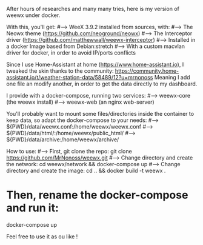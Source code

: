 After hours of researches and many many tries, here is my version of weewx under docker.

With this, you'll get:
#--> WeeX 3.9.2 installed from sources, with:
#--> The Neowx theme (https://github.com/neoground/neowx)
#--> The Interceptor driver (https://github.com/matthewwall/weewx-interceptor)
#--> Installed in a docker Image based from Debian:stretch
#--> With a custom macvlan driver for docker, in order to avoid IP/ports conflicts

Since I use Home-Assistant at home (https://www.home-assistant.io), I tweaked the skin thanks to the community:
https://community.home-assistant.io/t/weather-station-data/58489/12?u=mrnonoss
Meaning I add one file an modify another, in order to get the data directly to my dashboard.

I provide with a docker-compose, running two services:
#--> weewx-core (the weewx install)
#--> weewx-web (an nginx web-server)

You'll probably want to mount some files/directories inside the container to keep data, so adapt the docker-compose to your needs:
#--> ${PWD}/data/weewx.conf:/home/weewx/weewx.conf
#--> ${PWD}/data/html/:/home/weewx/public_html/
#--> ${PWD}/data/archive:/home/weewx/archive/

How to use:
#--> First, git clone the repo:
git clone https://github.com/MrNonoss/weewx.git
#--> Change directory and create the network:
cd weewx/network && docker-compose up
#--> Change directory and create the image:
cd .. && docker build -t weewx .
# Then, rename the docker-compose and run it:
docker-compose up

Feel free to use it as ou like !
